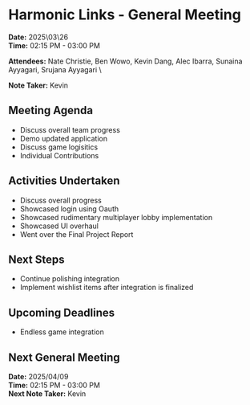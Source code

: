 # Harmonic Links - General Meeting

**Date:** 2025\03\26 \
**Time:** 02:15 PM - 03:00 PM

**Attendees:** Nate Christie, Ben Wowo, Kevin Dang, Alec Ibarra, Sunaina Ayyagari, Srujana Ayyagari \

**Note Taker:** Kevin 

## Meeting Agenda
- Discuss overall team progress
- Demo updated application
- Discuss game logisitics
- Individual Contributions

## Activities Undertaken
- Discuss overall progress
- Showcased login using Oauth
- Showcased rudimentary multiplayer lobby implementation
- Showcased UI overhaul
- Went over the Final Project Report

## Next Steps
- Continue polishing integration
- Implement wishlist items after integration is finalized

## Upcoming Deadlines
- Endless game integration

## Next General Meeting
**Date:** 2025/04/09 \
**Time:** 02:15 PM - 03:00 PM \
**Next Note Taker:** Kevin
